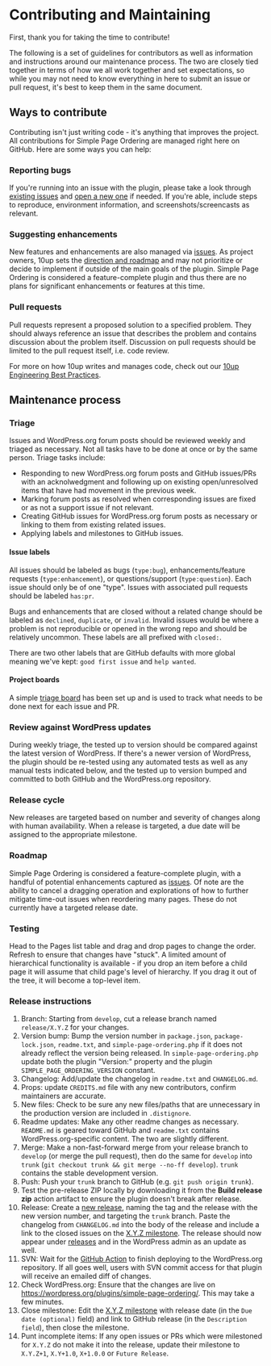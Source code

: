 # Contributing and Maintaining

First, thank you for taking the time to contribute!

The following is a set of guidelines for contributors as well as information and instructions around our maintenance process. The two are closely tied together in terms of how we all work together and set expectations, so while you may not need to know everything in here to submit an issue or pull request, it's best to keep them in the same document.

## Ways to contribute

Contributing isn't just writing code - it's anything that improves the project. All contributions for Simple Page Ordering are managed right here on GitHub. Here are some ways you can help:

### Reporting bugs

If you're running into an issue with the plugin, please take a look through [existing issues](https://github.com/10up/simple-page-ordering/issues) and [open a new one](https://github.com/10up/simple-page-ordering/issues/new) if needed. If you're able, include steps to reproduce, environment information, and screenshots/screencasts as relevant.

### Suggesting enhancements

New features and enhancements are also managed via [issues](https://github.com/10up/simple-page-ordering/issues). As project owners, 10up sets the [direction and roadmap](#roadmap) and may not prioritize or decide to implement if outside of the main goals of the plugin. Simple Page Ordering is considered a feature-complete plugin and thus there are no plans for significant enhancements or features at this time.

### Pull requests

Pull requests represent a proposed solution to a specified problem. They should always reference an issue that describes the problem and contains discussion about the problem itself. Discussion on pull requests should be limited to the pull request itself, i.e. code review.

For more on how 10up writes and manages code, check out our [10up Engineering Best Practices](https://10up.github.io/Engineering-Best-Practices/).

## Maintenance process

### Triage

Issues and WordPress.org forum posts should be reviewed weekly and triaged as necessary. Not all tasks have to be done at once or by the same person. Triage tasks include:

* Responding to new WordPress.org forum posts and GitHub issues/PRs with an acknolwedgment and following up on existing open/unresolved items that have had movement in the previous week.
* Marking forum posts as resolved when corresponding issues are fixed or as not a support issue if not relevant.
* Creating GitHub issues for WordPress.org forum posts as necessary or linking to them from existing related issues.
* Applying labels and milestones to GitHub issues.

#### Issue labels

All issues should be labeled as bugs (`type:bug`), enhancements/feature requests (`type:enhancement`), or questions/support (`type:question`). Each issue should only be of one "type". Issues with associated pull requests should be labeled `has:pr`.

Bugs and enhancements that are closed without a related change should be labeled as `declined`, `duplicate`, or `invalid`. Invalid issues would be where a problem is not reproducible or opened in the wrong repo and should be relatively uncommon. These labels are all prefixed with `closed:`.

There are two other labels that are GitHub defaults with more global meaning we've kept: `good first issue` and `help wanted`.

#### Project boards

A simple [triage board](https://github.com/10up/simple-page-ordering/projects/1) has been set up and is used to track what needs to be done next for each issue and PR.

### Review against WordPress updates

During weekly triage, the tested up to version should be compared against the latest version of WordPress. If there's a newer version of WordPress, the plugin should be re-tested using any automated tests as well as any manual tests indicated below, and the tested up to version bumped and committed to both GitHub and the WordPress.org repository.

### Release cycle

New releases are targeted based on number and severity of changes along with human availability. When a release is targeted, a due date will be assigned to the appropriate milestone.

### Roadmap

Simple Page Ordering is considered a feature-complete plugin, with a handful of potential enhancements captured as [issues](https://github.com/10up/simple-page-ordering/issues). Of note are the ability to cancel a dragging operation and explorations of how to further mitigate time-out issues when reordering many pages. These do not currently have a targeted release date.

### Testing

Head to the Pages list table and drag and drop pages to change the order. Refresh to ensure that changes have "stuck". A limited amount of hierarchical functionality is available - if you drop an item before a child page it will assume that child page's level of hierarchy. If you drag it out of the tree, it will become a top-level item.

### Release instructions

1. Branch: Starting from `develop`, cut a release branch named `release/X.Y.Z` for your changes.
2. Version bump: Bump the version number in `package.json`, `package-lock.json`, `readme.txt`, and `simple-page-ordering.php` if it does not already reflect the version being released. In `simple-page-ordering.php` update both the plugin "Version:" property and the plugin `SIMPLE_PAGE_ORDERING_VERSION` constant.
3. Changelog: Add/update the changelog in `readme.txt` and `CHANGELOG.md`.
4. Props: update `CREDITS.md` file with any new contributors, confirm maintainers are accurate.
5. New files: Check to be sure any new files/paths that are unnecessary in the production version are included in `.distignore`.
6. Readme updates: Make any other readme changes as necessary. `README.md` is geared toward GitHub and `readme.txt` contains WordPress.org-specific content. The two are slightly different.
7. Merge: Make a non-fast-forward merge from your release branch to `develop` (or merge the pull request), then do the same for `develop` into `trunk` (`git checkout trunk && git merge --no-ff develop`). `trunk` contains the stable development version.
8. Push: Push your `trunk` branch to GitHub (e.g. `git push origin trunk`).
9. Test the pre-release ZIP locally by downloading it from the **Build release zip** action artifact to ensure the plugin doesn't break after release.
10. Release: Create a [new release](https://github.com/10up/simple-page-ordering/releases/new), naming the tag and the release with the new version number, and targeting the `trunk` branch. Paste the changelog from `CHANGELOG.md` into the body of the release and include a link to the closed issues on the [X.Y.Z milestone](https://github.com/10up/simple-page-ordering/milestone/#?closed=1).  The release should now appear under [releases](https://github.com/10up/simple-page-ordering/releases) and in the WordPress admin as an update as well.
11. SVN: Wait for the [GitHub Action](https://github.com/10up/simple-page-ordering/actions) to finish deploying to the WordPress.org repository. If all goes well, users with SVN commit access for that plugin will receive an emailed diff of changes.
12. Check WordPress.org: Ensure that the changes are live on https://wordpress.org/plugins/simple-page-ordering/. This may take a few minutes.
13. Close milestone: Edit the [X.Y.Z milestone](https://github.com/10up/simple-page-ordering/milestone/#) with release date (in the `Due date (optional)` field) and link to GitHub release (in the `Description field`), then close the milestone.
14. Punt incomplete items: If any open issues or PRs which were milestoned for `X.Y.Z` do not make it into the release, update their milestone to `X.Y.Z+1`, `X.Y+1.0`, `X+1.0.0` or `Future Release`.
